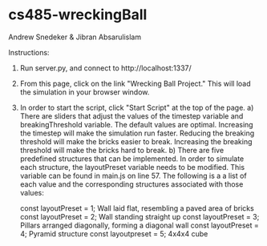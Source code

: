 # cs485-wreckingBall

Andrew Snedeker & Jibran Absarulislam

Instructions: 
1) Run server.py, and connect to http://localhost:1337/
2) From this page, click on the link "Wrecking Ball Project." This will load the simulation in your browser window.
3) In order to start the script, click "Start Script" at the top of the page.
  a) There are sliders that adjust the values of the timestep variable and breakingThreshold variable. The default values are optimal. Increasing the timestep      will make the simulation run faster. Reducing the breaking threshold will make the bricks easier to break. Increasing the breaking threshold will make        the bricks hard to break.
  b) There are five predefined structures that can be implemented. In order to simulate each structure, the layoutPreset variable needs to be modified.              This variable can be found in main.js on line 57. The following is a a list of each value and the corresponding structures associated with those values:
  
     const layoutPreset = 1;  Wall laid flat, resembling a paved area of bricks
     const layoutPreset = 2;  Wall standing straight up
     const layoutPreset = 3;  Pillars arranged diagonally, forming a diagonal wall
     const layoutPreset = 4;  Pyramid structure
     const layoutpreset = 5;  4x4x4 cube
     
